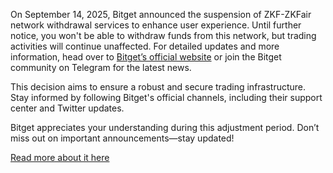On September 14, 2025, Bitget announced the suspension of ZKF-ZKFair network withdrawal services to enhance user experience. Until further notice, you won't be able to withdraw funds from this network, but trading activities will continue unaffected. For detailed updates and more information, head over to [Bitget’s official website](https://www.bitget.com) or join the Bitget community on Telegram for the latest news.

This decision aims to ensure a robust and secure trading infrastructure. Stay informed by following Bitget's official channels, including their support center and Twitter updates.

Bitget appreciates your understanding during this adjustment period. Don’t miss out on important announcements—stay updated!

[Read more about it here](https://chain-base.xyz/suspension-of-zkf-zkfair-network-withdrawal-services-announcement-bitget)